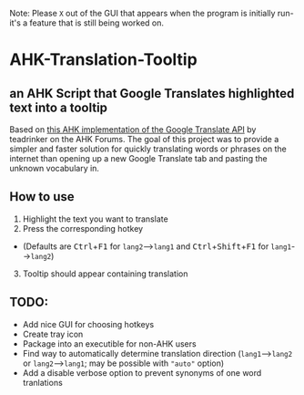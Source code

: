 Note: Please `X` out of the GUI that appears when the program is initially run- it's a feature that is still being worked on.

# AHK-Translation-Tooltip
## an AHK Script that Google Translates highlighted text into a tooltip
Based on [this AHK implementation of the Google Translate API](https://www.autohotkey.com/boards/viewtopic.php?t=63835) by teadrinker on the AHK Forums.
The goal of this project was to provide a simpler and faster solution for quickly translating words or phrases on the internet than opening up a new Google Translate tab and pasting the unknown vocabulary in.

## How to use
1. Highlight the text you want to translate
2. Press the corresponding hotkey 
  - (Defaults are <kbd>Ctrl</kbd>+<kbd>F1</kbd> for `lang2`-->`lang1` and <kbd>Ctrl</kbd>+<kbd>Shift</kbd>+<kbd>F1</kbd> for `lang1`-->`lang2`)
3. Tooltip should appear containing translation

## TODO:
- Add nice GUI for choosing hotkeys
- Create tray icon
- Package into an executible for non-AHK users
- Find way to automatically determine translation direction (`lang1`-->`lang2` or `lang2`-->`lang1`; may be possible with `"auto"` option)
- Add a disable verbose option to prevent synonyms of one word tranlations
